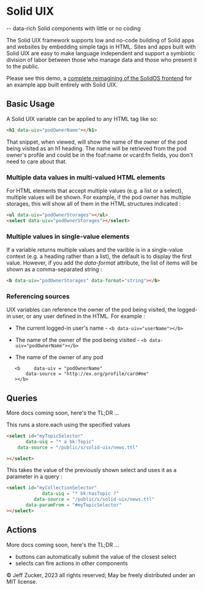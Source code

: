 # Solid UIX 

-- data-rich Solid components with little or no coding

The Solid UIX framework supports low and no-code building of Solid apps and websites by embedding simple tags in HTML.  Sites and apps built with Solid UIX are easy to make language independent and support a symbiotic division of labor between those who manage data and those who present it to the public.

Please see this demo, a [complete reimagining of the SolidOS frontend](https://jeff-zucker.github.io/solid-uix/index.html) for an example app built entirely with Solid UIX.

## Basic Usage

A Solid UIX variable can be applied to any HTML tag like so:

```html
<h1 data-uiv="podOwnerName"></h1>
```

That snippet, when viewed, will show the name of the owner of the pod being visited as an h1 heading.  The name will be retrieved from the pod owner's profile and could be in the foaf:name or vcard:fn fields, you don't need to care about that.

### Multiple data values in multi-valued HTML elements

For HTML elements that accept multiple values (e.g. a list or a select), multiple values will be shown.  For example, if the pod owner has multiple storages, this will show all of them in the HTML structures indicated :

```html
<ul data-uiv="podOwnerStorages"></ul>
<select data-uiv="podOwnerStorages"></select>
```

### Multiple values in single-value elements

If a variable returns multiple values and the varible is in a single-value context (e.g. a heading rather than a list), the default is to display the first value.  However, if you add the *data-format* attribute, the list of items will be shown as a comma-separated string :

```html
<b data-uiv="podOwnerStorages" data-format="string"></b>
```

### Referencing sources

UIX variables can reference the owner of the pod being visited, the logged-in user, or any user defined in the HTML.  For example :

* The current logged-in user's name - `<b data-uiv="userName"></b>`

* The name of the owner of the pod being visited - `<b data-uiv="podOwnerName"></b>`

* The name of the owner of any pod
```
   <b     data-uiv = "podOwnerName" 
       data-source = "http://ex.org/profile/card#me"
   ></b>
```

## Queries

More docs coming soon, here's the TL;DR ...

This runs a store.each using the specified values

```html
<select id="myTopicSelector"
       data-uiq = "* a bk:Topic"
    data-source = "/public/s/solid-uix/news.ttl"

></select>
```

This takes the value of the previously shown select and uses it as a parameter in a query :

```html
<select id="myCollectionSelector"
             data-uiq = "* bk:hasTopic ?"
          data-source = "/public/s/solid-uix/news.ttl"
       data-paramFrom = "#myTopicSelector"
></select>
```


## Actions

More docs coming soon, here's the TL;DR ...

* buttons can automatically submit the value of the closest select
* selects can fire actions in other components


&copy; Jeff Zucker, 2023 all rights reserved; May be freely distributed under an MIT license.